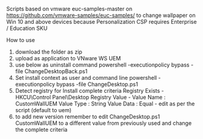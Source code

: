 Scripts based on vmware euc-samples-master on https://github.com/vmware-samples/euc-samples/ to change wallpaper on Win 10 and above devices because Personalization CSP requires Enterprise / Education SKU

How to use
1. download the folder as zip
2. upload as application to VNware WS UEM
3. use below as uninstall command
   powershell -executionpolicy bypass -file ChangeDesktopBack.ps1
4. Set install context as user and command line
   powershell -executionpolicy bypass -file ChangeDesktop.ps1
6. Detect registry for Install complete criteria
   Registry Exists - HKCU\Control Panel\Desktop
   Registry Value - Value Name : CustomWallUEM
                    Value Type : String
                    Value Data : Equal - edit as per the script (default to uem)
8. to add new version remember to edit ChangeDesktop.ps1 CustomWallUEM to a different value from previously used and change the complete criteria
   
